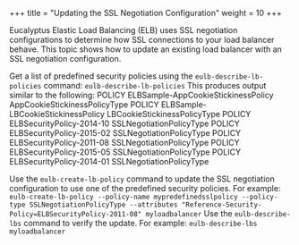 +++
title = "Updating the SSL Negotiation Configuration"
weight = 10
+++

Eucalyptus Elastic Load Balancing (ELB) uses SSL negotiation configurations to determine how SSL connections to your load balancer behave. This topic shows how to update an existing load balancer with an SSL negotiation configuration. 

Get a list of predefined security policies using the `eulb-describe-lb-policies` command: `eulb-describe-lb-policies` This produces output similar to the following: 
    POLICY	ELBSample-AppCookieStickinessPolicy	AppCookieStickinessPolicyType
    POLICY	ELBSample-LBCookieStickinessPolicy	LBCookieStickinessPolicyType
    POLICY	ELBSecurityPolicy-2014-10	SSLNegotiationPolicyType
    POLICY	ELBSecurityPolicy-2015-02	SSLNegotiationPolicyType
    POLICY	ELBSecurityPolicy-2011-08	SSLNegotiationPolicyType
    POLICY	ELBSecurityPolicy-2015-05	SSLNegotiationPolicyType
    POLICY	ELBSecurityPolicy-2014-01	SSLNegotiationPolicyType

Use the `eulb-create-lb-policy` command to update the SSL negotiation configuration to use one of the predefined security policies. For example: `eulb-create-lb-policy --policy-name mypredefinedsslpolicy --policy-type SSLNegotiationPolicyType --attributes "Reference-Security-Policy=ELBSecurityPolicy-2011-08" myloadbalancer` Use the `eulb-describe-lbs` command to verify the update. For example: `eulb-describe-lbs myloadbalancer` 